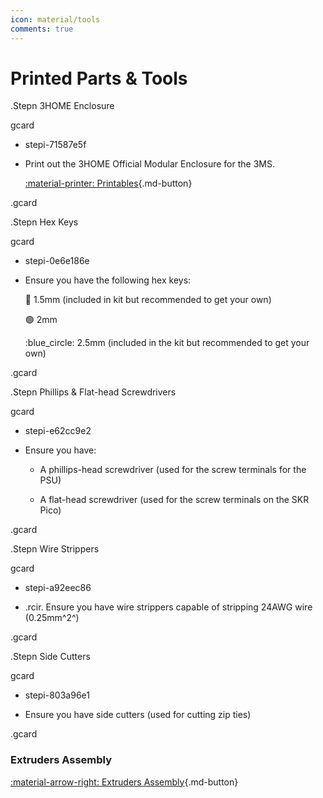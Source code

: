 ```yaml
---
icon: material/tools
comments: true
---
```


<link rel="stylesheet" href="../../../assets/css/kits.css">

# Printed Parts & Tools

.Stepn 3HOME Enclosure

gcard
- stepi-71587e5f

- Print out the 3HOME Official Modular Enclosure for the 3MS.

    [:material-printer: Printables](https://www.printables.com/model/1108644-beta-3home-3ms-hybrid-official-modular-enclosure/files){.md-button}

.gcard

.Stepn Hex Keys

gcard
- stepi-0e6e186e

- Ensure you have the following hex keys:

    :red_circle: 1.5mm (included in kit but recommended to get your own)
    
    :green_circle: 2mm
    
    :blue_circle: 2.5mm (included in the kit but recommended to get your own)

.gcard

.Stepn Phillips & Flat-head Screwdrivers

gcard

- stepi-e62cc9e2

- Ensure you have:

    - A phillips-head screwdriver (used for the screw terminals for the PSU)

    - A flat-head screwdriver (used for the screw terminals on the SKR Pico)

.gcard

.Stepn Wire Strippers

gcard
- stepi-a92eec86

- .rcir. Ensure you have wire strippers capable of stripping 24AWG wire (0.25mm^2^)

.gcard

.Stepn Side Cutters

gcard

- stepi-803a96e1

- Ensure you have side cutters (used for cutting zip ties)

.gcard

### Extruders Assembly

[:material-arrow-right: Extruders Assembly](extruder-assembly.md){.md-button}